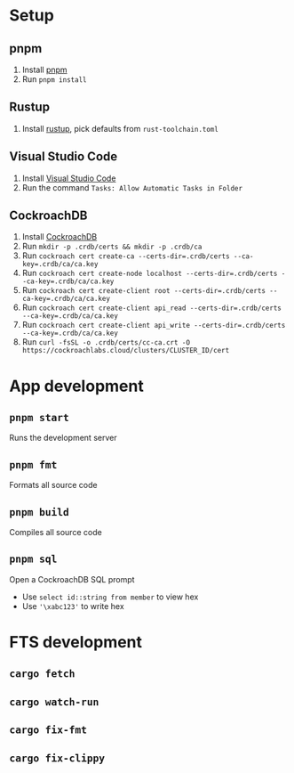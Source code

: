 # Setup

## pnpm

1. Install [pnpm](https://pnpm.js.org/en/installation)
1. Run `pnpm install`

## Rustup

1. Install [rustup](https://rustup.rs), pick defaults from `rust-toolchain.toml`

## Visual Studio Code

1. Install [Visual Studio Code](https://code.visualstudio.com/docs/setup/setup-overview)
1. Run the command `Tasks: Allow Automatic Tasks in Folder`

## CockroachDB

1. Install [CockroachDB](https://www.cockroachlabs.com/docs/stable/install-cockroachdb.html)
1. Run `mkdir -p .crdb/certs && mkdir -p .crdb/ca`
1. Run `cockroach cert create-ca --certs-dir=.crdb/certs --ca-key=.crdb/ca/ca.key`
1. Run `cockroach cert create-node localhost --certs-dir=.crdb/certs --ca-key=.crdb/ca/ca.key`
1. Run `cockroach cert create-client root --certs-dir=.crdb/certs --ca-key=.crdb/ca/ca.key`
1. Run `cockroach cert create-client api_read --certs-dir=.crdb/certs --ca-key=.crdb/ca/ca.key`
1. Run `cockroach cert create-client api_write --certs-dir=.crdb/certs --ca-key=.crdb/ca/ca.key`
1. Run `curl -fsSL -o .crdb/certs/cc-ca.crt -O https://cockroachlabs.cloud/clusters/CLUSTER_ID/cert`

# App development

## `pnpm start`

Runs the development server

## `pnpm fmt`

Formats all source code

## `pnpm build`

Compiles all source code

## `pnpm sql`

Open a CockroachDB SQL prompt

- Use `select id::string from member` to view hex
- Use `'\xabc123'` to write hex

# FTS development

## `cargo fetch`

## `cargo watch-run`

## `cargo fix-fmt`

## `cargo fix-clippy`
